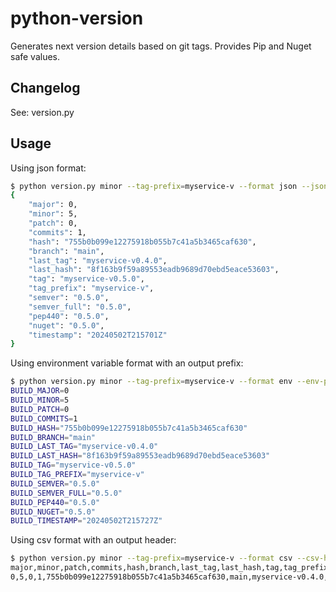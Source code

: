 # python-version

Generates next version details based on git tags. Provides Pip and Nuget safe values. 

## Changelog

See: version.py

## Usage

Using json format:

```bash
$ python version.py minor --tag-prefix=myservice-v --format json --json-pretty
{
    "major": 0,
    "minor": 5,
    "patch": 0,
    "commits": 1,
    "hash": "755b0b099e12275918b055b7c41a5b3465caf630",
    "branch": "main",
    "last_tag": "myservice-v0.4.0",
    "last_hash": "8f163b9f59a89553eadb9689d70ebd5eace53603",
    "tag": "myservice-v0.5.0",
    "tag_prefix": "myservice-v",
    "semver": "0.5.0",
    "semver_full": "0.5.0",
    "pep440": "0.5.0",
    "nuget": "0.5.0",
    "timestamp": "20240502T215701Z"
}
```

Using environment variable format with an output prefix:

```bash
$ python version.py minor --tag-prefix=myservice-v --format env --env-prefix BUILD_
BUILD_MAJOR=0
BUILD_MINOR=5
BUILD_PATCH=0
BUILD_COMMITS=1
BUILD_HASH="755b0b099e12275918b055b7c41a5b3465caf630"
BUILD_BRANCH="main"
BUILD_LAST_TAG="myservice-v0.4.0"
BUILD_LAST_HASH="8f163b9f59a89553eadb9689d70ebd5eace53603"
BUILD_TAG="myservice-v0.5.0"
BUILD_TAG_PREFIX="myservice-v"
BUILD_SEMVER="0.5.0"
BUILD_SEMVER_FULL="0.5.0"
BUILD_PEP440="0.5.0"
BUILD_NUGET="0.5.0"
BUILD_TIMESTAMP="20240502T215727Z"
```

Using csv format with an output header:

```bash
$ python version.py minor --tag-prefix=myservice-v --format csv --csv-header
major,minor,patch,commits,hash,branch,last_tag,last_hash,tag,tag_prefix,semver,semver_full,pep440,nuget,timestamp
0,5,0,1,755b0b099e12275918b055b7c41a5b3465caf630,main,myservice-v0.4.0,8f163b9f59a89553eadb9689d70ebd5eace53603,myservice-v0.5.0,myservice-v,0.5.0,0.5.0,0.5.0,0.5.0,20240502T220103Z
```

